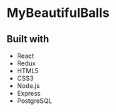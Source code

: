 # MyBeautifulBalls



## Built with
- React
- Redux
- HTML5
- CSS3
- Node.js
- Express
- PostgreSQL
